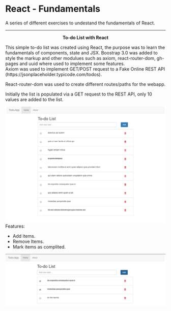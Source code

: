 # React - Fundamentals
A series of different exercises to undestand the fundamentals of React. 

<hr>
<p align="center">
  <strong>To-do List with React</strong>
</p>
This simple to-do list was created using React, the purpose was to learn the fundamentals of components, state and JSX. Boostrap 3.0 was added to style the markup and other modulues such as axiom, react-router-dom, gh-pages and uuid where used to implement some features. 
<br>
Axiom was used to implement GET/POST request to a Fake Online REST API (https://jsonplaceholder.typicode.com/todos).

React-router-dom was used to create different routes/paths for the webapp.

Initially the list is populated via a GET request to the REST API, only 10 values are added to the list.

<img src="/public/img.JPG" width="1000">
<br>
Features: 
<ul>
  <li>Add items.</li>
  <li>Remove Items.</li>
  <li>Mark items as complited.</li>
</ul>
<img src="/public/img-2.JPG" width="1000">
